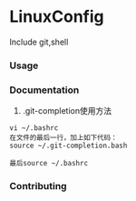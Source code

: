 # LinuxConfig
Include git,shell

### Usage

### Documentation

1. \.git-completion使用方法  
  ```修改主目录下的 .bashrc 文件  
  vi ~/.bashrc  
  在文件的最后一行，加上如下代码：  
  source ~/.git-completion.bash  
  
  最后source ~/.bashrc
  ```

### Contributing
